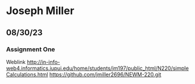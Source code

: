 # Joseph Miller
## 08/30/23
### Assignment One
Weblink http://in-info-web4.informatics.iupui.edu/home/students/jm197/public_html/N220/simpleCalculations.html
https://github.com/jmiller2696/NEWM-220.git
